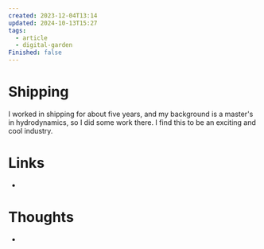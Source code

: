 ```yaml
---
created: 2023-12-04T13:14
updated: 2024-10-13T15:27
tags:
  - article
  - digital-garden
Finished: false
---
```


# Shipping
I worked in shipping for about five years, and my background is a master's in hydrodynamics, so I did some work there. I find this to be an exciting and cool industry. 


# Links
- 

# Thoughts 
- 


